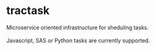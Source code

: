# tractask

Microservice oriented infrastructure for sheduling tasks.
<br><br>Javascript, SAS or Python tasks are currently supported.
